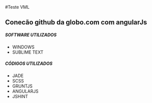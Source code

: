 #Teste VML

## Conecão github da globo.com com angularJs

##### SOFTWARE UTILIZADOS
* WINDOWS
* SUBLIME TEXT


##### CÓDIGOS UTILIZADOS
* JADE
* SCSS
* GRUNTJS
* ANGULARJS
* JSHINT
